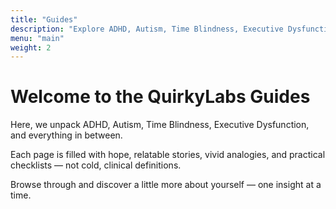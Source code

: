 ```yaml
---
title: "Guides"
description: "Explore ADHD, Autism, Time Blindness, Executive Dysfunction, and more. Real stories, gentle insights, and science-backed clarity — all in one place."
menu: "main"
weight: 2
---
```


# Welcome to the QuirkyLabs Guides

Here, we unpack ADHD, Autism, Time Blindness, Executive Dysfunction, and everything in between.

Each page is filled with hope, relatable stories, vivid analogies, and practical checklists — not cold, clinical definitions.

Browse through and discover a little more about yourself — one insight at a time.
